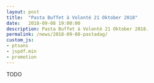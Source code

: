 ```yaml
---
layout: post
title:  "Pasta Buffet à Volonté 21 Oktober 2018"
date:   2018-09-08 19:00:00
description: Pasta Buffet à Volonté 21 Oktober 2018.
permalink: /news/2018-09-08-pastadag/
custom_js:
- ptsans
- jspdf.min
- promotion
---
```


TODO

<div data-promotionid="pastadag-20181021"  data-title="Plaats je bestelling" data-buttontext="Bestellen" data-nexttext="Nog een bestelling plaatsen"></div>
